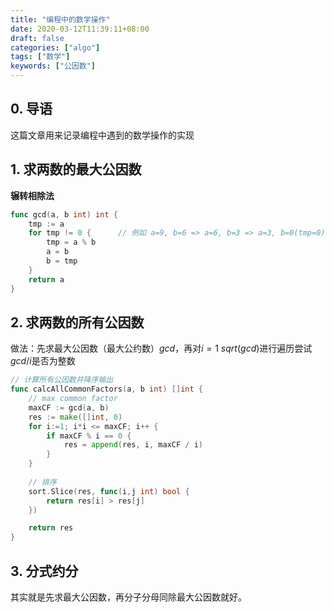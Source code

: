 ```yaml
---
title: "编程中的数学操作"
date: 2020-03-12T11:39:11+08:00
draft: false
categories: ["algo"]
tags: ["数学"]
keywords: ["公因数"]
---
```


## 0. 导语

这篇文章用来记录编程中遇到的数学操作的实现

## 1. 求两数的最大公因数

**辗转相除法**

```go
func gcd(a, b int) int {
    tmp := a
    for tmp != 0 {      // 例如 a=9, b=6 => a=6, b=3 => a=3, b=0(tmp=0) => a就是最大公因数
        tmp = a % b
        a = b
        b = tmp
    }
    return a
}
```

## 2. 求两数的所有公因数

做法：先求最大公因数（最大公约数）$gcd$，再对$i=1~sqrt(gcd)$进行遍历尝试$gcd / i$是否为整数

```go
// 计算所有公因数并降序输出
func calcAllCommonFactors(a, b int) []int {
    // max common factor
    maxCF := gcd(a, b)
    res := make([]int, 0)
    for i:=1; i*i <= maxCF; i++ {
        if maxCF % i == 0 {
            res = append(res, i, maxCF / i)
        }
    }
    
    // 排序
    sort.Slice(res, func(i,j int) bool {
        return res[i] > res[j]
    })

    return res
}
```

## 3. 分式约分

其实就是先求最大公因数，再分子分母同除最大公因数就好。
